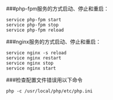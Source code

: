###php-fpm服务的方式启动、停止和重启：
```
service php-fpm start
service php-fpm stop
service php-fpm reload
```

###nginx服务的方式启动、停止和重启：
```
service nginx -s reload
service nginx restart
service nginx stop
service nginx start
```

###检查配置文件错误用以下命令
```
php -c /usr/local/php/etc/php.ini
```






